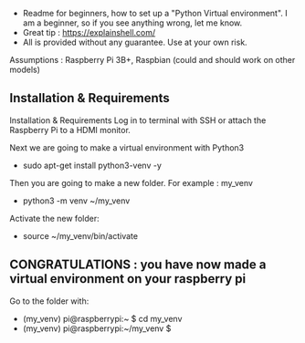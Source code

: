 - Readme for beginners, how to set up a "Python Virtual environment". I am a beginner, so if you see anything wrong, let me know. 
- Great tip : https://explainshell.com/ 
- All is provided without any guarantee. Use at your own risk.

Assumptions : Raspberry Pi 3B+, Raspbian (could and should work on other models)

## Installation & Requirements

Installation & Requirements
Log in to terminal with SSH or attach the Raspberry Pi to a HDMI monitor. 

Next we are going to make a virtual environment with Python3 
- sudo apt-get install python3-venv -y

Then you are going to make a new folder. For example : my_venv
- python3 -m venv ~/my_venv

Activate the new folder:
- source ~/my_venv/bin/activate

## CONGRATULATIONS : you have now made a virtual environment on your raspberry pi

Go to the folder with:
- (my_venv) pi@raspberrypi:~ $ cd my_venv
- (my_venv) pi@raspberrypi:~/my_venv $ 
